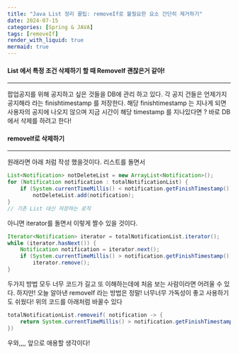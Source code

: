 ```yaml
---
title: "Java List 정리 꿀팁: removeIf로 불필요한 요소 간단히 제거하기"
date: 2024-07-15
categories: [Spring & JAVA]
tags: [removeIf]
render_with_liquid: true
mermaid: true
---
```

#### List 에서 특정 조건 삭제하기 할 때 RemoveIf 괜찮은거 같아!
---
팝업공지를 위해 공지하고 싶은 것들을 DB에 관리 하고 있다. 각 공지 건들은 언제가지 공지해라 라는 finishtimestamp 를 저장한다. 해당 finishtimestamp 는 지나게 되면 사용자의 공지에 나오지 않으며 지금 시간이 해당 timestamp 를 지나있다면 ? 바로 DB에서 삭제를 하려고 한다!

#### removeIf로 삭제하기
---
원래라면 아래 처럼 작성 했을것이다. 리스트를 돌면서 
```java
List<Notification> notDeleteList = new ArrayList<Notification>();
for (Notification notification : totalNotificationList) {
	if (System.currentTimeMillis() < notification.getFinishTimestamp())
		notDeleteList.add(notification);
}
// 기존 List 대신 저장하는 로직
```

아니면 iterator를 돌면서 이렇게 짤수 있을 것이다.

```java
Iterator<Notification> iterator = totalNotificationList.iterator();
while (iterator.hasNext()) {
	Notification notification = iterator.next();
	if (System.currentTimeMillis() > notification.getFinishTimestamp())
		iterator.remove();
}
```

두가지 방법 모두 너무 코드가 길고 또 이해하는데에 처음 보는 사람이라면 어려울 수 있다. 하지만! 오늘 알아낸 removeIf 라는 방법은 정말! 너무너무 가독성이 좋고 사용하기도 쉬웠다! 위의 코드를 아래처럼 바꿀수 있다

```java
totalNotificationList.removeif( notification -> {
	return System.currentTimeMillis() > notification.getFinishTimestamp();
})
```

우와,,,, 앞으로 애용할 생각이다!